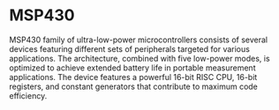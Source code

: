 # MSP430
MSP430 family of ultra-low-power microcontrollers consists of several devices
featuring different sets of peripherals targeted for various applications. The architecture, combined with
five low-power modes, is optimized to achieve extended battery life in portable measurement
applications. The device features a powerful 16-bit RISC CPU, 16-bit registers, and constant generators
that contribute to maximum code efficiency.
